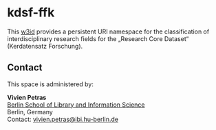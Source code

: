 # kdsf-ffk

This [w3id](https://w3id.org) provides a persistent URI namespace for the classification of interdisciplinary research fields for the „Research Core Dataset“ (Kerdatensatz Forschung).

## Contact
This space is administered by:  

**Vivien Petras**  
[Berlin School of Library and Information Science](https://www.ibi.hu-berlin.de/de/ueber-uns/personen/petras)  
Berlin, Germany  
Contact: <vivien.petras@ibi.hu-berlin.de>
